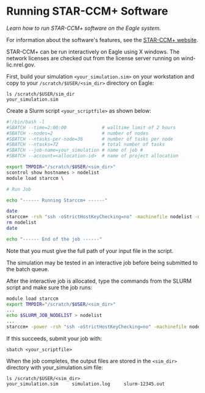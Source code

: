 # Running STAR-CCM+ Software

*Learn how to run STAR-CCM+ software on the Eagle system.*

For information about the software's features, see the [STAR-CCM+
website](https://mdx.plm.automation.siemens.com/star-ccm-plus).

STAR-CCM+ can be run interactively on Eagle using X windows. The network
licenses are checked out from the license server running on wind-lic.nrel.gov.

First, build your simulation `<your_simulation.sim>` on your workstation and
copy to your `/scratch/$USER/<sim_dir>` directory on Eagle:

```
ls /scratch/$USER/sim_dir
your_simulation.sim
```

Create a Slurm script `<your_scriptfile>` as shown below:

``` bash
#!/bin/bash -l
#SBATCH --time=2:00:00             # walltime limit of 2 hours
#SBATCH --nodes=2                  # number of nodes
#SBATCH --ntasks-per-node=36       # number of tasks per node
#SBATCH --ntasks=72                # total number of tasks
#SBATCH --job-name=your_simulation # name of job #
#SBATCH --account=<allocation-id>  # name of project allocation

export TMPDIR="/scratch/$USER/<sim_dir>"
scontrol show hostnames > nodelist
module load starccm \

# Run Job

echo "------ Running Starccm+ ------"

date
starccm+ -rsh "ssh -oStrictHostKeyChecking=no" -machinefile nodelist -np $SLURM_NTASKS -batch /scratch/$USER/<sim_dir>/your_simulation.sim >> simulation.log   
rm nodelist
date

echo "------ End of the job ------"
```

Note that you must give the full path of your input file in the script.

<!-- TODO: link to docs for interactive job -->
The simulation may be tested in an interactive job before being submitted to the
batch queue.

After the interactive job is allocated, type the commands from the SLURM script
and make sure the job runs:

``` bash
module load starccm
export TMPDIR="/scratch/$USER/<sim_dir>"
...
echo $SLURM_JOB_NODELIST > nodelist
...
starccm+ -power -rsh "ssh -oStrictHostKeyChecking=no" -machinefile nodelist -np $SLURM_NTASKS -batch /scratch/$USER/<sim_dir>/your_simulation.sim >> simulation.log
```

If this succeeds, submit your job with:

```
sbatch <your_scriptfile>
```

When the job completes, the output files are stored in the `<sim_dir>` directory
with your_simulation.sim file:

```
ls /scratch/$USER/<sim_dir>
your_simulation.sim     simulation.log     slurm-12345.out
```
